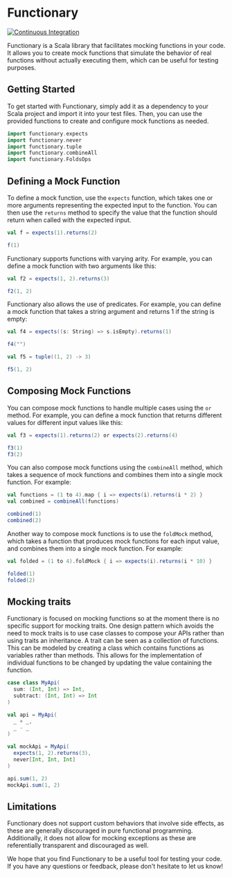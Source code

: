 # Functionary

[![Continuous Integration](https://github.com/custommonkey/functionary/actions/workflows/ci.yml/badge.svg)](https://github.com/custommonkey/functionary/actions/workflows/ci.yml)

Functionary is a Scala library that facilitates mocking functions in your code. It allows you to create mock functions that simulate the behavior of real functions without actually executing them, which can be useful for testing purposes.

## Getting Started

To get started with Functionary, simply add it as a dependency to your Scala project and import it into your test files. Then, you can use the provided functions to create and configure mock functions as needed.

```scala mdoc
import functionary.expects
import functionary.never
import functionary.tuple
import functionary.combineAll
import functionary.FoldsOps
```

## Defining a Mock Function

To define a mock function, use the `expects` function, which takes one or more arguments representing the expected input to the function. You can then use the `returns` method to specify the value that the function should return when called with the expected input.

```scala mdoc:to-string
val f = expects(1).returns(2)

f(1)
```

Functionary supports functions with varying arity. For example, you can define a mock function with two arguments like this:
```scala mdoc:to-string
val f2 = expects(1, 2).returns(3)

f2(1, 2)
```

Functionary also allows the use of predicates. For example, you can define a mock function that takes a string argument and returns 1 if the string is empty:
```scala mdoc:to-string
val f4 = expects((s: String) => s.isEmpty).returns(1)

f4("")
```

```scala mdoc:to-string
val f5 = tuple((1, 2) -> 3)

f5(1, 2)
```

## Composing Mock Functions

You can compose mock functions to handle multiple cases using the `or` method. For example, you can define a mock function that returns different values for different input values like this:

```scala mdoc:to-string
val f3 = expects(1).returns(2) or expects(2).returns(4) 

f3(1)
f3(2)
```

You can also compose mock functions using the `combineAll` method, which takes a sequence of mock functions and combines them into a single mock function. For example:

```scala mdoc:to-string
val functions = (1 to 4).map { i => expects(i).returns(i * 2) }
val combined = combineAll(functions)

combined(1)
combined(2)
```

Another way to compose mock functions is to use the `foldMock` method, which takes a function that produces mock functions for each input value, and combines them into a single mock function. For example:
```scala mdoc:to-string
val folded = (1 to 4).foldMock { i => expects(i).returns(i * 10) }

folded(1)
folded(2)
```

## Mocking traits

Functionary is focused on mocking functions so at the moment there is no specific support for mocking traits. One design pattern which avoids the need to mock traits is to use case classes to compose your APIs rather than using traits an inheritance. A trait can be seen as a collection of functions. This can be modeled by creating a class which contains functions as variables rather than methods. This allows for the implementation of individual functions to be changed by updating the value containing the function.

```scala mdoc:to-string
case class MyApi(
  sum: (Int, Int) => Int, 
  subtract: (Int, Int) => Int
)

val api = MyApi(
  _ + _,
  _ - _
)

val mockApi = MyApi(
  expects(1, 2).returns(3), 
  never[Int, Int, Int]
)

api.sum(1, 2)
mockApi.sum(1, 2)
```

## Limitations

Functionary does not support custom behaviors that involve side effects, as these are generally discouraged in pure functional programming. Additionally, it does not allow for mocking exceptions as these are referentially transparent and discouraged as well.

We hope that you find Functionary to be a useful tool for testing your code. If you have any questions or feedback, please don't hesitate to let us know!
